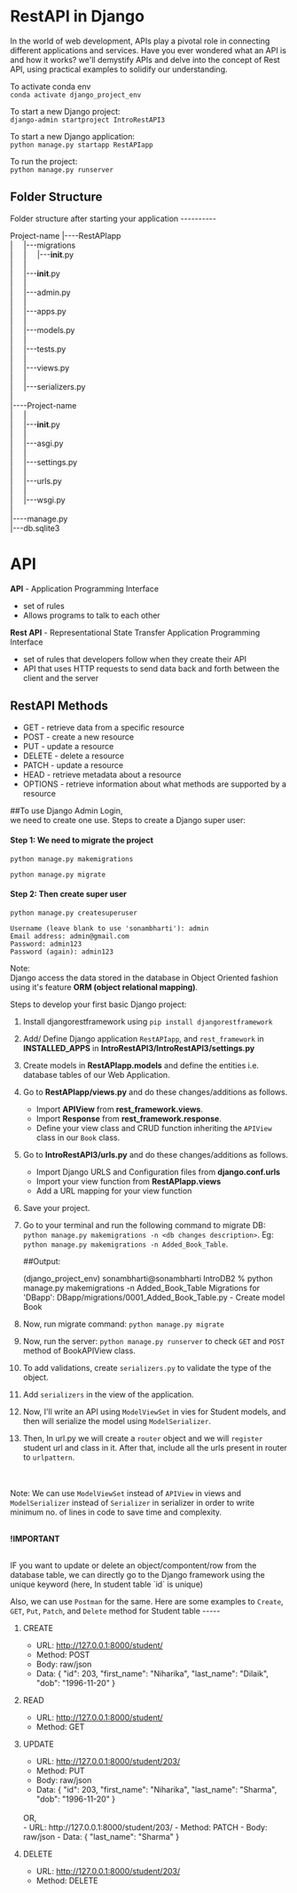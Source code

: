 # RestAPI in Django
In the world of web development, APIs play a pivotal role in connecting different applications and services. Have you ever wondered what an API is and how it works? we'll demystify APIs and delve into the concept of Rest API, using practical examples to solidify our understanding. <br/>

To activate conda env <br/>
`conda activate django_project_env` <br/>

To start a new Django project: <br/>
`django-admin startproject IntroRestAPI3` <br/>

To start a new Django application:  <br/>
`python manage.py startapp RestAPIapp` <br/>

To run the project: <br/>
`python manage.py runserver` <br/>


## Folder Structure


Folder structure after starting your application ---------- <br/>



Project-name
|----RestAPIapp <br/>
|&nbsp;&nbsp;&nbsp;&nbsp;&nbsp;|---migrations <br/>
|&nbsp;&nbsp;&nbsp;&nbsp;&nbsp;|&nbsp;&nbsp;&nbsp;&nbsp;&nbsp;|---__init__.py <br/>
|&nbsp;&nbsp;&nbsp;&nbsp;&nbsp;| <br/>
|&nbsp;&nbsp;&nbsp;&nbsp;&nbsp;|---__init__.py <br/>
|&nbsp;&nbsp;&nbsp;&nbsp;&nbsp;| <br/>
|&nbsp;&nbsp;&nbsp;&nbsp;&nbsp;|---admin.py <br/>
|&nbsp;&nbsp;&nbsp;&nbsp;&nbsp;| <br/>
|&nbsp;&nbsp;&nbsp;&nbsp;&nbsp;|---apps.py <br/>
|&nbsp;&nbsp;&nbsp;&nbsp;&nbsp;| <br/>
|&nbsp;&nbsp;&nbsp;&nbsp;&nbsp;|---models.py <br/>
|&nbsp;&nbsp;&nbsp;&nbsp;&nbsp;| <br/>
|&nbsp;&nbsp;&nbsp;&nbsp;&nbsp;|---tests.py <br/>
|&nbsp;&nbsp;&nbsp;&nbsp;&nbsp;| <br/>
|&nbsp;&nbsp;&nbsp;&nbsp;&nbsp;|---views.py <br/>
|&nbsp;&nbsp;&nbsp;&nbsp;&nbsp;| <br/>
|&nbsp;&nbsp;&nbsp;&nbsp;&nbsp;|---serializers.py <br/>
| <br/>
|----Project-name <br/>
|&nbsp;&nbsp;&nbsp;&nbsp;&nbsp;| <br/>
|&nbsp;&nbsp;&nbsp;&nbsp;&nbsp;|---__init__.py <br/>
|&nbsp;&nbsp;&nbsp;&nbsp;&nbsp;| <br/>
|&nbsp;&nbsp;&nbsp;&nbsp;&nbsp;|---asgi.py <br/>
|&nbsp;&nbsp;&nbsp;&nbsp;&nbsp;|<br/>
|&nbsp;&nbsp;&nbsp;&nbsp;&nbsp;|---settings.py <br/>
|&nbsp;&nbsp;&nbsp;&nbsp;&nbsp;| <br/>
|&nbsp;&nbsp;&nbsp;&nbsp;&nbsp;|---urls.py <br/>
|&nbsp;&nbsp;&nbsp;&nbsp;&nbsp;| <br/>
|&nbsp;&nbsp;&nbsp;&nbsp;&nbsp;|---wsgi.py <br/>
|<br/>
|----manage.py <br/>
|---db.sqlite3 <br/>



# API 
**API** - Application Programming Interface <br/>
- set of rules
- Allows programs to talk to each other

**Rest API** - Representational State Transfer Application Programming Interface
- set of rules that developers follow when they create their API
- API that uses HTTP requests to send data back and forth between the client and the server

## RestAPI Methods 
- GET - retrieve data from a specific resource
- POST - create a new resource
- PUT - update a resource
- DELETE - delete a resource
- PATCH - update a resource
- HEAD - retrieve metadata about a resource
- OPTIONS - retrieve information about what methods are supported by a resource

##To use Django Admin Login,  <br/>
we need to create one use. Steps to create a Django super user: <br/>

#### Step 1: We need to migrate the project <br/>

`python manage.py makemigrations` <br/>

`python manage.py migrate` <br/>

#### Step 2: Then create super user <br/>
 `python manage.py createsuperuser` <br/>


    Username (leave blank to use 'sonambharti'): admin
    Email address: admin@gmail.com
    Password: admin123
    Password (again): admin123


Note: <br/>
Django access the data stored in the database in Object Oriented fashion using it's feature **ORM (object relational mapping)**. <br/>


Steps to develop your first basic Django project: <br/>

1. Install djangorestframework using `pip install djangorestframework`

2. Add/ Define Django application `RestAPIapp`, and `rest_framework` in **INSTALLED_APPS** in  **IntroRestAPI3/IntroRestAPI3/settings.py**

3. Create models in **RestAPIapp.models** and define the entities i.e. database tables of our Web Application.

4. Go to **RestAPIapp/views.py** and do these changes/additions as follows.
    - Import **APIView** from **rest_framework.views**.
    - Import **Response** from **rest_framework.response**.
    - Define your view class and CRUD function inheriting the `APIView` class in our `Book` class.

5. Go to **IntroRestAPI3/urls.py** and do these changes/additions as follows.
    - Import Django URLS and Configuration files from **django.conf.urls**
    - Import your view function from **RestAPIapp.views**
    - Add a URL mapping for your view function


6. Save your project.

7. Go to your terminal and run the following command to migrate DB: ` python manage.py makemigrations -n <db changes description>`. Eg: ` python manage.py makemigrations -n Added_Book_Table`.

    ##Output:

    (django_project_env) sonambharti@sonambharti IntroDB2 % python manage.py makemigrations -n Added_Book_Table
    Migrations for 'DBapp':
    DBapp/migrations/0001_Added_Book_Table.py
        - Create model Book


7. Now, run migrate command: `python manage.py migrate`

8. Now, run the server: `python manage.py runserver` to check `GET` and `POST` method of BookAPIView class.

9. To add validations, create `serializers.py` to validate the type of the object.

10. Add `serializers` in the view of the application.

11. Now, I'll write an API using `ModelViewSet` in vies for Student models, and then will serialize the model using `ModelSerializer`.

12. Then, In url.py we will create a `router` object and we will `register` student url and class in it. After that, include all the urls present in router to `urlpattern`.

<br/><br/>
Note: We can use `ModelViewSet` instead of `APIView` in views and `ModelSerializer` instead of `Serializer` in serializer in order to write minimum no. of lines in code to save time and complexity.
<br/><br/>

**!IMPORTANT**

<br/>
IF you want to update or delete an object/compontent/row from the database table, we can directly go to the Django framework using the unique keyword (here, In student table `id` is unique)

Also, we can use  `Postman` for the same. Here are some examples to `Create`, `GET`, `Put`, `Patch`, and `Delete` method for Student table ----- 
1. CREATE 
    - URL: http://127.0.0.1:8000/student/ 
    - Method: POST 
    - Body: raw/json
    - Data: {
                "id": 203,
                "first_name": "Niharika",
                "last_name": "Dilaik",
                "dob": "1996-11-20"
            }

2. READ
    - URL: http://127.0.0.1:8000/student/ 
    - Method: GET 
    
3. UPDATE
    - URL: http://127.0.0.1:8000/student/203/
    - Method: PUT
    - Body: raw/json
    - Data: {
                "id": 203,
                "first_name": "Niharika",
                "last_name": "Sharma",
                "dob": "1996-11-20"
            }
    <br/>
    OR,
    <br/>
    - URL: http://127.0.0.1:8000/student/203/
    - Method: PATCH
    - Body: raw/json
    - Data: {
                "last_name": "Sharma"
            }

4. DELETE
    - URL: http://127.0.0.1:8000/student/203/
    - Method: DELETE

